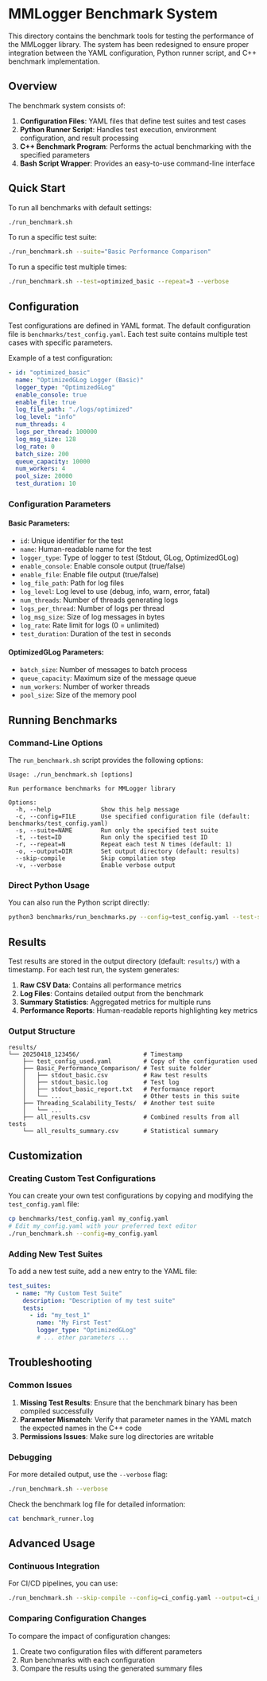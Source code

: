 # MMLogger Benchmark System

This directory contains the benchmark tools for testing the performance of the MMLogger library. The system has been redesigned to ensure proper integration between the YAML configuration, Python runner script, and C++ benchmark implementation.

## Overview

The benchmark system consists of:

1. **Configuration Files**: YAML files that define test suites and test cases
2. **Python Runner Script**: Handles test execution, environment configuration, and result processing
3. **C++ Benchmark Program**: Performs the actual benchmarking with the specified parameters
4. **Bash Script Wrapper**: Provides an easy-to-use command-line interface

## Quick Start

To run all benchmarks with default settings:

```bash
./run_benchmark.sh
```

To run a specific test suite:

```bash
./run_benchmark.sh --suite="Basic Performance Comparison"
```

To run a specific test multiple times:

```bash
./run_benchmark.sh --test=optimized_basic --repeat=3 --verbose
```

## Configuration

Test configurations are defined in YAML format. The default configuration file is `benchmarks/test_config.yaml`. Each test suite contains multiple test cases with specific parameters.

Example of a test configuration:

```yaml
- id: "optimized_basic"
  name: "OptimizedGLog Logger (Basic)"
  logger_type: "OptimizedGLog"
  enable_console: true
  enable_file: true
  log_file_path: "./logs/optimized"
  log_level: "info"
  num_threads: 4
  logs_per_thread: 100000
  log_msg_size: 128
  log_rate: 0
  batch_size: 200
  queue_capacity: 10000
  num_workers: 4
  pool_size: 20000
  test_duration: 10
```

### Configuration Parameters

#### Basic Parameters:
- `id`: Unique identifier for the test
- `name`: Human-readable name for the test
- `logger_type`: Type of logger to test (Stdout, GLog, OptimizedGLog)
- `enable_console`: Enable console output (true/false)
- `enable_file`: Enable file output (true/false)
- `log_file_path`: Path for log files
- `log_level`: Log level to use (debug, info, warn, error, fatal)
- `num_threads`: Number of threads generating logs
- `logs_per_thread`: Number of logs per thread
- `log_msg_size`: Size of log messages in bytes
- `log_rate`: Rate limit for logs (0 = unlimited)
- `test_duration`: Duration of the test in seconds

#### OptimizedGLog Parameters:
- `batch_size`: Number of messages to batch process
- `queue_capacity`: Maximum size of the message queue
- `num_workers`: Number of worker threads
- `pool_size`: Size of the memory pool

## Running Benchmarks

### Command-Line Options

The `run_benchmark.sh` script provides the following options:

```
Usage: ./run_benchmark.sh [options]

Run performance benchmarks for MMLogger library

Options:
  -h, --help              Show this help message
  -c, --config=FILE       Use specified configuration file (default: benchmarks/test_config.yaml)
  -s, --suite=NAME        Run only the specified test suite
  -t, --test=ID           Run only the specified test ID
  -r, --repeat=N          Repeat each test N times (default: 1)
  -o, --output=DIR        Set output directory (default: results)
  --skip-compile          Skip compilation step
  -v, --verbose           Enable verbose output
```

### Direct Python Usage

You can also run the Python script directly:

```bash
python3 benchmarks/run_benchmarks.py --config=test_config.yaml --test-suite="Basic Performance Comparison" --verbose
```

## Results

Test results are stored in the output directory (default: `results/`) with a timestamp. For each test run, the system generates:

1. **Raw CSV Data**: Contains all performance metrics
2. **Log Files**: Contains detailed output from the benchmark
3. **Summary Statistics**: Aggregated metrics for multiple runs
4. **Performance Reports**: Human-readable reports highlighting key metrics

### Output Structure

```
results/
└── 20250418_123456/                  # Timestamp
    ├── test_config_used.yaml         # Copy of the configuration used
    ├── Basic_Performance_Comparison/ # Test suite folder
    │   ├── stdout_basic.csv          # Raw test results
    │   ├── stdout_basic.log          # Test log
    │   ├── stdout_basic_report.txt   # Performance report
    │   └── ...                       # Other tests in this suite
    ├── Threading_Scalability_Tests/  # Another test suite
    │   └── ...
    ├── all_results.csv               # Combined results from all tests
    └── all_results_summary.csv       # Statistical summary
```

## Customization

### Creating Custom Test Configurations

You can create your own test configurations by copying and modifying the `test_config.yaml` file:

```bash
cp benchmarks/test_config.yaml my_config.yaml
# Edit my_config.yaml with your preferred text editor
./run_benchmark.sh --config=my_config.yaml
```

### Adding New Test Suites

To add a new test suite, add a new entry to the YAML file:

```yaml
test_suites:
  - name: "My Custom Test Suite"
    description: "Description of my test suite"
    tests:
      - id: "my_test_1"
        name: "My First Test"
        logger_type: "OptimizedGLog"
        # ... other parameters ...
```

## Troubleshooting

### Common Issues

1. **Missing Test Results**: Ensure that the benchmark binary has been compiled successfully
2. **Parameter Mismatch**: Verify that parameter names in the YAML match the expected names in the C++ code
3. **Permissions Issues**: Make sure log directories are writable

### Debugging

For more detailed output, use the `--verbose` flag:

```bash
./run_benchmark.sh --verbose
```

Check the benchmark log file for detailed information:

```bash
cat benchmark_runner.log
```

## Advanced Usage

### Continuous Integration

For CI/CD pipelines, you can use:

```bash
./run_benchmark.sh --skip-compile --config=ci_config.yaml --output=ci_results
```

### Comparing Configuration Changes

To compare the impact of configuration changes:

1. Create two configuration files with different parameters
2. Run benchmarks with each configuration
3. Compare the results using the generated summary files
